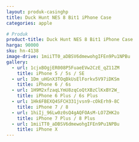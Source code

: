 ```yaml
---
layout: produk-casinghp
title: Duck Hunt NES 8 Bit1 iPhone Case
categories: apple

# Produk
product-title: Duck Hunt NES 8 Bit1 iPhone Case
harga: 90000
sku: hn-4138
image-drive: 1miiTT0_aDBSV6dmewohgIFEn9Pu1NPBu
gallery:
  - url: 1cjxBOgjER008P5FuaeEVw2CzE_qZ11ZM
    title: iPhone 5 / 5s / SE
  - url: 1Dm_uHGnX3TOqBkUsElForkv5V97iDKSm
    title: iPhone 6 / 6s
  - url: 1H9M2xfzaqLYmU8zqCoQtXBzClKxBY2W_
    title: iPhone 6 Plus / 6s Plus
  - url: 1Hk6FBEXQ4SFCH331jvsn9-cOkErh9-8C
    title: iPhone 7 / 8
  - url: 1hiIj_96Lw0z0sQ4gAQFOAsM-LO7ZHK2o
    title: iPhone 7 Plus / 8 Plus
  - url: 1miiTT0_aDBSV6dmewohgIFEn9Pu1NPBu
    title: iPhone X
---
```

